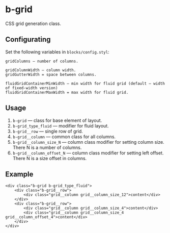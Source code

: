 b-grid
======

CSS grid generation class.

Configurating
-------------

Set the following variables in `blocks/config.styl`:

    gridColumns — number of columns.

    gridColumnWidth — column width.
    gridGutterWidth	= space between columns.

    fluidGridContainerMinWidth — min width for fluid grid (default — width of fixed-width version)
    fluidGridContainerMaxWidth = max width for fluid grid.

Usage
-----

1. `b-grid` — class for base element of layout.
2. `b-grid_type_fluid` — modifier for fluid layout.
3. `b-grid__row` — single row of grid.
4. `b-grid__column` — common class for all columns.
5. `b-grid__column_size_N` — column class modifier for setting column size. There N is a number of columns.
6. `b-grid__column_offset_N` — column class modifier for setting left offset. There N is a size offset in columns.

Example
-------

    <div class="b-grid b-grid_type_fluid">
        <div class="b-grid__row">
            <div class="grid__column grid__column_size_12">content</div>
        </div>
        <div class="b-grid__row">
            <div class="grid__column grid__column_size_4">content</div>
            <div class="grid__column grid__column_size_4 grid__column_offset_4">content</div>
        </div>
    </div>